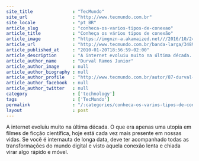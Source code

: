 ```yaml
---
site_title               : "TecMundo"
site_url                 : "http://www.tecmundo.com.br"
site_locale              : "pt_BR"
article_slug             : "conheca-os-varios-tipos-de-conexao"
article_title            : "Conheça os vários tipos de conexão"
article_image            : "https://imgnzn-a.akamaized.net///2016/10/24/24094830615049-t1200x480.jpg"
article_url              : "http://www.tecmundo.com.br/banda-larga/3489-conheca-os-varios-tipos-de-conexao.htm"
article_published_at     : "2010-01-20T18:56:59-02:00"
article_description      : "A internet evoluiu muito na última década. O que era apenas uma utopia em filmes de ficção científica, hoje está cada vez mais presente em nossas vidas. Se você é internauta de longa data, deve ter acompanhado todas as transformações do mundo digital e visto aquela conexão lenta e chiada virar algo rápido e móvel."
article_author_name      : "Durval Ramos Junior"
article_author_image     : null
article_author_biography : null
article_author_profile   : "http://www.tecmundo.com.br/autor/87-durval-ramos-junior/"
article_author_facebook  : null
article_author_twitter   : null
category                 : ['technology']
tags                     : ['TecMundo']
permalink                : "/:categories/conheca-os-varios-tipos-de-conexao/"
layout                   : post
---
```


A internet evoluiu muito na última década. O que era apenas uma utopia em filmes de ficção científica, hoje está cada vez mais presente em nossas vidas. Se você é internauta de longa data, deve ter acompanhado todas as transformações do mundo digital e visto aquela conexão lenta e chiada virar algo rápido e móvel.
